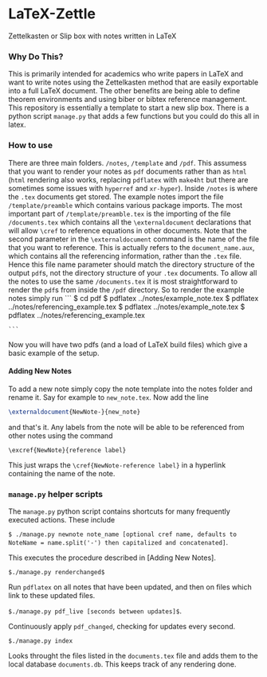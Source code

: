 # LaTeX-Zettle
Zettelkasten or Slip box with notes written in LaTeX

### Why Do This?

This is primarily intended for academics who write papers in LaTeX and want to write notes using the Zettelkasten method that are easily exportable into a full LaTeX document. The other benefits are being able to define theorem environments and using biber or bibtex reference management. This repository is essentially a template to start a new slip box. There is a python script `manage.py` that adds a few functions but you could do this all in latex.


### How to use

There are three main folders. `/notes`, `/template` and `/pdf`. This assumess that you want to render your notes as `pdf` documents rather than as `html` (`html` rendering also works, replacing `pdflatex` with `make4ht` but there are sometimes some issues with `hyperref` and `xr-hyper`). Inside `/notes` is where the `.tex` documents get stored. The example notes import the file `/template/preamble` which contains various package imports. The most important part of `/template/preamble.tex` is the importing of the file `/documents.tex` which contains all the `\externaldocument` declarations that will allow `\cref` to reference equations in other documents. Note that the second parameter in the `\externaldocument` command is the name of the file that you want to reference. This is actually refers to the `document_name.aux`, which contains all the referencing information, rather than the `.tex` file. Hence this file name parameter should match the directory structure of the output `pdf`s, not the directory structure of your `.tex` documents. To allow all the notes to use the same `/documents.tex` it is most straightforward to render the `pdf`s from inside the `/pdf` directory. So to render the example notes simply run
    ```
    $ cd pdf
    $ pdflatex ../notes/example_note.tex
    $ pdflatex ../notes/referencing_example.tex
    $ pdflatex ../notes/example_note.tex
    $ pdflatex ../notes/referencing_example.tex
    
    ```
    
Now you will have two pdfs (and a load of LaTeX build files) which give a basic example of the setup.

#### Adding New Notes 

To add a new note simply copy the note template into the notes folder and rename it. Say for example  to `new_note.tex`. Now add the line 
```Latex
\externaldocument{NewNote-}{new_note}
```
and that's it. Any labels from the note will be able to be referenced from other notes using the command
```
\excref{NewNote}{reference label}
```
This just wraps the `\cref{NewNote-reference label}` in a hyperlink containing the name of the note.


### `manage.py` helper scripts

The `manage.py` python script contains shortcuts for many frequently executed actions. These include

`$ ./manage.py newnote note_name [optional cref name, defaults to NoteName = name.split('-') then capitalized and concatenated]`.

This executes the procedure described in [Adding New Notes].

`$./manage.py renderchanged$`

Run `pdflatex` on all notes that have been updated, and then on files which link to these updated files.

`$./manage.py pdf_live [seconds between updates]$`.

Continuously apply `pdf_changed`, checking for updates every second.

`$./manage.py index`

Looks throught the files listed in the `documents.tex` file and adds them to the local database `documents.db`. This keeps track of any rendering done.

